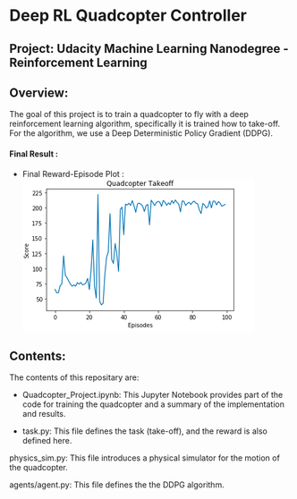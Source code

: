 # Deep RL Quadcopter Controller
## Project: Udacity Machine Learning Nanodegree - Reinforcement Learning 
## Overview: 
The goal of this project is to train a quadcopter to fly with a deep reinforcement learning algorithm, specifically it is trained how to take-off. For the algorithm, we use a Deep Deterministic Policy Gradient (DDPG).
#### Final Result :
- Final Reward-Episode Plot  :<br>
![Final Reward-Episode Plot](image/final_result.png)
## Contents:
The contents of this repositary are:

* Quadcopter_Project.ipynb: This Jupyter Notebook provides part of the code for training the quadcopter and a summary of the implementation and results.

* task.py: This file defines the task (take-off), and the reward is also defined here.

physics_sim.py: This file introduces a physical simulator for the motion of the quadcopter.

agents/agent.py: This file defines the the DDPG algorithm.
